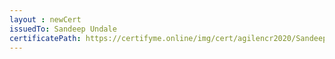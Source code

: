 ```yaml
--- 
layout : newCert 
issuedTo: Sandeep Undale 
certificatePath: https://certifyme.online/img/cert/agilencr2020/SandeepUndale_c2194.png
--- 
```

